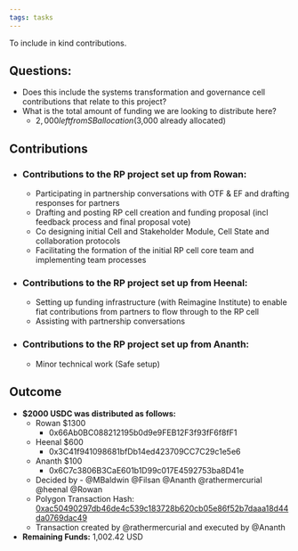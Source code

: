 ```yaml
---
tags: tasks
---
```

To include in kind contributions.
## Questions:
- Does this include the systems transformation and governance cell contributions that relate to this project?
- What is the total amount of funding we are looking to distribute here?
	- $2,000 left from SB allocation ($3,000 already allocated)


## Contributions
- ### Contributions to the RP project set up from Rowan:
	- Participating in partnership conversations with OTF & EF and drafting responses for partners
	- Drafting and posting RP cell creation and funding proposal (incl feedback process and final proposal vote)
	- Co designing initial Cell and Stakeholder Module, Cell State and collaboration protocols
	- Facilitating the formation of the initial RP cell core team and implementing team processes
- ### Contributions to the RP project set up from Heenal:
	- Setting up funding infrastructure (with Reimagine Institute) to enable fiat contributions from partners to flow through to the RP cell
	- Assisting with partnership conversations
- ###  Contributions to the RP project set up from Ananth:
	- Minor technical work (Safe setup) 

## Outcome
- **$2000 USDC was distributed as follows:**
	- Rowan $1300
		- 0x66Ab0BC088212195b0d9e9FEB12F3f93fF6f8fF1
	- Heenal $600
		- 0x3C41f941098681bfDb14ed423709CC7C29c1e5e6
	- Ananth $100
		- 0x6C7c3806B3CaE601b1D99c017E4592753ba8D41e
	- Decided by - @MBaldwin @Filsan @Ananth @rathermercurial @heenal @Rowan  
	- Polygon Transaction Hash: [0xac50490297db46de4c539c183728b620cb05e86f52b7daaa18d44da0769dac49](https://polygonscan.com/tx/0xac50490297db46de4c539c183728b620cb05e86f52b7daaa18d44da0769dac49)
	- Transaction created by @rathermercurial and executed by @Ananth 
- **Remaining Funds:** 1,002.42 USD
